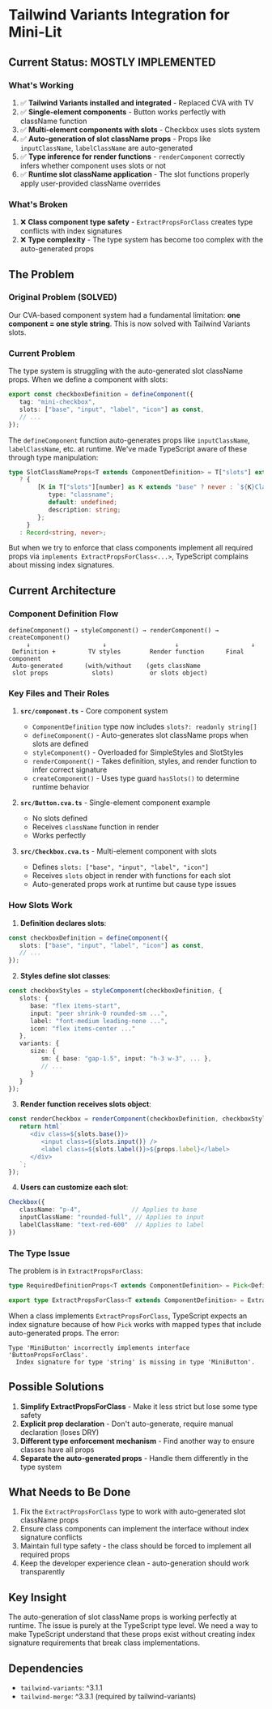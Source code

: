 # Tailwind Variants Integration for Mini-Lit

## Current Status: MOSTLY IMPLEMENTED

### What's Working
1. ✅ **Tailwind Variants installed and integrated** - Replaced CVA with TV
2. ✅ **Single-element components** - Button works perfectly with className function
3. ✅ **Multi-element components with slots** - Checkbox uses slots system
4. ✅ **Auto-generation of slot className props** - Props like `inputClassName`, `labelClassName` are auto-generated
5. ✅ **Type inference for render functions** - `renderComponent` correctly infers whether component uses slots or not
6. ✅ **Runtime slot className application** - The slot functions properly apply user-provided className overrides

### What's Broken
1. ❌ **Class component type safety** - `ExtractPropsForClass` creates type conflicts with index signatures
2. ❌ **Type complexity** - The type system has become too complex with the auto-generated props

## The Problem

### Original Problem (SOLVED)
Our CVA-based component system had a fundamental limitation: **one component = one style string**. This is now solved with Tailwind Variants slots.

### Current Problem
The type system is struggling with the auto-generated slot className props. When we define a component with slots:

```typescript
export const checkboxDefinition = defineComponent({
   tag: "mini-checkbox",
   slots: ["base", "input", "label", "icon"] as const,
   // ...
});
```

The `defineComponent` function auto-generates props like `inputClassName`, `labelClassName`, etc. at runtime. We've made TypeScript aware of these through type manipulation:

```typescript
type SlotClassNameProps<T extends ComponentDefinition> = T["slots"] extends readonly string[]
   ? {
        [K in T["slots"][number] as K extends "base" ? never : `${K}ClassName`]: {
           type: "classname";
           default: undefined;
           description: string;
        };
     }
   : Record<string, never>;
```

But when we try to enforce that class components implement all required props via `implements ExtractPropsForClass<...>`, TypeScript complains about missing index signatures.

## Current Architecture

### Component Definition Flow
```
defineComponent() → styleComponent() → renderComponent() → createComponent()
     ↓                    ↓                   ↓                    ↓
 Definition +         TV styles        Render function      Final component
 Auto-generated      (with/without    (gets className
 slot props            slots)          or slots object)
```

### Key Files and Their Roles

1. **`src/component.ts`** - Core component system
   - `ComponentDefinition` type now includes `slots?: readonly string[]`
   - `defineComponent()` - Auto-generates slot className props when slots are defined
   - `styleComponent()` - Overloaded for SimpleStyles and SlotStyles
   - `renderComponent()` - Takes definition, styles, and render function to infer correct signature
   - `createComponent()` - Uses type guard `hasSlots()` to determine runtime behavior

2. **`src/Button.cva.ts`** - Single-element component example
   - No slots defined
   - Receives `className` function in render
   - Works perfectly

3. **`src/Checkbox.cva.ts`** - Multi-element component with slots
   - Defines `slots: ["base", "input", "label", "icon"]`
   - Receives `slots` object in render with functions for each slot
   - Auto-generated props work at runtime but cause type issues

### How Slots Work

1. **Definition declares slots**:
```typescript
const checkboxDefinition = defineComponent({
   slots: ["base", "input", "label", "icon"] as const,
   // ...
});
```

2. **Styles define slot classes**:
```typescript
const checkboxStyles = styleComponent(checkboxDefinition, {
   slots: {
      base: "flex items-start",
      input: "peer shrink-0 rounded-sm ...",
      label: "font-medium leading-none ...",
      icon: "flex items-center ..."
   },
   variants: {
      size: {
         sm: { base: "gap-1.5", input: "h-3 w-3", ... },
         // ...
      }
   }
});
```

3. **Render function receives slots object**:
```typescript
const renderCheckbox = renderComponent(checkboxDefinition, checkboxStyles, (props, slots) => {
   return html`
      <div class=${slots.base()}>
         <input class=${slots.input()} />
         <label class=${slots.label()}>${props.label}</label>
      </div>
   `;
});
```

4. **Users can customize each slot**:
```typescript
Checkbox({
   className: "p-4",              // Applies to base
   inputClassName: "rounded-full", // Applies to input
   labelClassName: "text-red-600"  // Applies to label
})
```

### The Type Issue

The problem is in `ExtractPropsForClass`:

```typescript
type RequiredDefinitionProps<T extends ComponentDefinition> = Pick<DefinitionPropValues<T>, ClassPropKeys<T>>;

export type ExtractPropsForClass<T extends ComponentDefinition> = ExtractVariants<T> & RequiredDefinitionProps<T>;
```

When a class implements `ExtractPropsForClass`, TypeScript expects an index signature because of how `Pick` works with mapped types that include auto-generated props. The error:

```
Type 'MiniButton' incorrectly implements interface 'ButtonPropsForClass'.
  Index signature for type 'string' is missing in type 'MiniButton'.
```

## Possible Solutions

1. **Simplify ExtractPropsForClass** - Make it less strict but lose some type safety
2. **Explicit prop declaration** - Don't auto-generate, require manual declaration (loses DRY)
3. **Different type enforcement mechanism** - Find another way to ensure classes have all props
4. **Separate the auto-generated props** - Handle them differently in the type system

## What Needs to Be Done

1. Fix the `ExtractPropsForClass` type to work with auto-generated slot className props
2. Ensure class components can implement the interface without index signature conflicts
3. Maintain full type safety - the class should be forced to implement all required props
4. Keep the developer experience clean - auto-generation should work transparently

## Key Insight

The auto-generation of slot className props is working perfectly at runtime. The issue is purely at the TypeScript type level. We need a way to make TypeScript understand that these props exist without creating index signature requirements that break class implementations.

## Dependencies

- `tailwind-variants`: ^3.1.1
- `tailwind-merge`: ^3.3.1 (required by tailwind-variants)